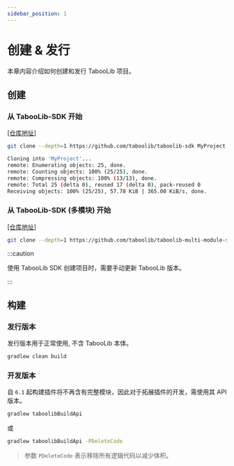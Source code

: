 ```yaml
---
sidebar_position: 1
---
```


# 创建 & 发行

本章内容介绍如何创建和发行 TabooLib 项目。

## 创建

### 从 TabooLib-SDK 开始

[[仓库地址]](https://github.com/taboolib/taboolib-sdk)

```bash
git clone --depth=1 https://github.com/taboolib/taboolib-sdk MyProject
```

```bash
Cloning into 'MyProject'...
remote: Enumerating objects: 25, done.
remote: Counting objects: 100% (25/25), done.
remote: Compressing objects: 100% (13/13), done.
remote: Total 25 (delta 0), reused 17 (delta 0), pack-reused 0
Receiving objects: 100% (25/25), 57.78 KiB | 365.00 KiB/s, done.
```

### 从 TabooLib-SDK (多模块) 开始

[[仓库地址]](https://github.com/taboolib/taboolib-multi-module-sdk)

```bash
git clone --depth=1 https://github.com/taboolib/taboolib-multi-module-sdk MyProject
```

:::caution

使用 TabooLib SDK 创建项目时，需要手动更新 TabooLib 版本。

:::

## 构建

### 发行版本

发行版本用于正常使用, 不含 TabooLib 本体。

```bash
gradlew clean build
```

### 开发版本

自 `6.1` 起构建插件将不再含有完整模块，因此对于拓展插件的开发，需使用其 API 版本。

```bash
gradlew taboolibBuildApi
```

或

```bash
gradlew taboolibBuildApi -PDeleteCode
```

> 参数 `PDeleteCode` 表示移除所有逻辑代码以减少体积。